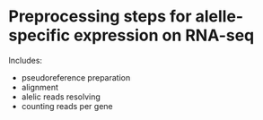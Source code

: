 # Preprocessing steps for alelle-specific expression on RNA-seq
Includes:
* pseudoreference preparation
* alignment
* alelic reads resolving
* counting reads per gene

